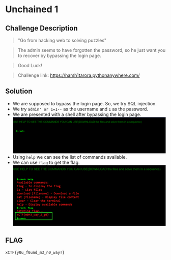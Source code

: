 # Unchained 1

## Challenge Description
> "Go from hacking web to solving puzzles"

> The admin seems to have forgotten the password, so he just want you to recover by bypassing the login page.

> Good Luck!

> Challenge link: https://harsh1tarora.pythonanywhere.com/

## Solution
* We are supposed to bypass the login page. So, we try SQL injection.
* We try `admin' or 1=1--` as the username and `1` as the password.
* We are presented with a shell after bypassing the login page.
![shell](image.png)
* Using `help` we can see the list of commands available.
* We can use `flag` to get the flag.
![flag](image-1.png)


## FLAG
```
xCTF{y0u_f0und_m3_n0_way!}
```
